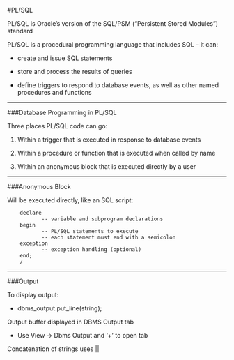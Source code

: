 #PL/SQL

PL/SQL is Oracle’s version of  the SQL/PSM (“Persistent Stored Modules”) standard

PL/SQL is a procedural programming language that includes SQL – it can:

- create and issue SQL statements

- store and process the results of queries

- define triggers to respond to database events, as well as other named procedures and functions

***

###Database Programming in PL/SQL

Three places PL/SQL code can go:

1. Within a trigger that is executed in response to database events

2. Within a procedure or function that is executed when called by name

3. Within an anonymous block that is executed directly by a user

***

###Anonymous Block

Will be executed directly, like an SQL script:

```
    declare
           -- variable and subprogram declarations
    begin
           -- PL/SQL statements to execute
           -- each statement must end with a semicolon
    exception
           -- exception handling (optional)
    end;
    /
```

***

###Output

To display output:

- dbms_output.put_line(string);

Output buffer displayed in DBMS Output tab

- Use View -> Dbms Output and ‘+’ to open tab

Concatenation of strings uses ||
